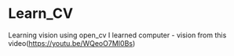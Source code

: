 # Learn_CV

Learning vision using open_cv
I learned computer - vision from this video(https://youtu.be/WQeoO7MI0Bs)
